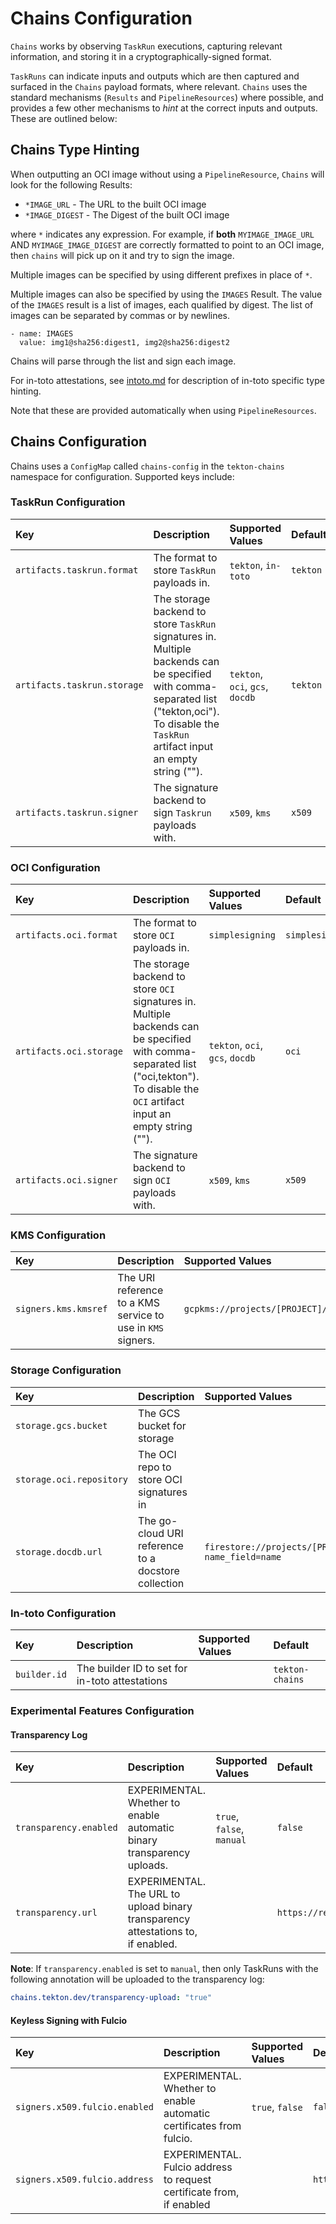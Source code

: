 <!--
---
linkTitle: "Chains Configuration"
weight: 20
---
-->

# Chains Configuration

`Chains` works by observing `TaskRun` executions, capturing relevant information, and storing it in a cryptographically-signed format.

`TaskRuns` can indicate inputs and outputs which are then captured and surfaced in the `Chains` payload formats, where relevant.
`Chains` uses the standard mechanisms (`Results` and `PipelineResources`) where possible, and provides a few other mechanisms to *hint* at the correct inputs and outputs. These are outlined below:

## Chains Type Hinting

When outputting an OCI image without using a `PipelineResource`, `Chains` will look for the following Results:

* `*IMAGE_URL` - The URL to the built OCI image
* `*IMAGE_DIGEST` - The Digest of the built OCI image

where `*` indicates any expression.
For example, if **both** `MYIMAGE_IMAGE_URL` AND `MYIMAGE_IMAGE_DIGEST` are correctly formatted to point to an OCI image, then `chains` will pick up on it and try to sign the image.

Multiple images can be specified by using different prefixes in place of `*`.

Multiple images can also be specified by using the `IMAGES` Result.
The value of the `IMAGES` result is a list of images, each qualified by digest.
The list of images can be separated by commas or by newlines.

```shell
- name: IMAGES
  value: img1@sha256:digest1, img2@sha256:digest2
```

Chains will parse through the list and sign each image.

For in-toto attestations, see [intoto.md](intoto.md) for description
of in-toto specific type hinting.

Note that these are provided automatically when using `PipelineResources`.

## Chains Configuration

Chains uses a `ConfigMap` called `chains-config` in the `tekton-chains` namespace for configuration.
Supported keys include:

### TaskRun Configuration

| Key | Description | Supported Values | Default |
| :--- | :--- | :--- | :--- |
| `artifacts.taskrun.format` | The format to store `TaskRun` payloads in. | `tekton`, `in-toto`| `tekton` |
| `artifacts.taskrun.storage` | The storage backend to store `TaskRun` signatures in. Multiple backends can be specified with comma-separated list ("tekton,oci"). To disable the `TaskRun` artifact input an empty string ("").  | `tekton`, `oci`, `gcs`, `docdb` | `tekton` |
| `artifacts.taskrun.signer` | The signature backend to sign `Taskrun` payloads with. | `x509`, `kms` | `x509` |

### OCI Configuration

| Key | Description | Supported Values | Default |
| :--- | :--- | :--- | :--- |
| `artifacts.oci.format` | The format to store `OCI` payloads in. | `simplesigning` | `simplesigning` |
| `artifacts.oci.storage` | The storage backend to store `OCI` signatures in. Multiple backends can be specified with comma-separated list ("oci,tekton"). To disable the `OCI` artifact input an empty string ("").| `tekton`, `oci`, `gcs`, `docdb` | `oci` |
| `artifacts.oci.signer` | The signature backend to sign `OCI` payloads with. | `x509`, `kms` | `x509` |

### KMS Configuration

| Key | Description | Supported Values | Default |
| :--- | :--- | :--- | :--- |
| `signers.kms.kmsref` | The URI reference to a KMS service to use in `KMS` signers. | `gcpkms://projects/[PROJECT]/locations/[LOCATION]>/keyRings/[KEYRING]/cryptoKeys/[KEY]`| |

### Storage Configuration

| Key | Description | Supported Values | Default |
| :--- | :--- | :--- | :--- |
| `storage.gcs.bucket` | The GCS bucket for storage | | |
| `storage.oci.repository` | The OCI repo to store OCI signatures in  | | |
| `storage.docdb.url` | The go-cloud URI reference to a docstore collection | `firestore://projects/[PROJECT]/databases/(default)/documents/[COLLECTION]?name_field=name`| |

### In-toto Configuration

| Key | Description | Supported Values | Default |
| :--- | :--- | :--- | :--- |
| `builder.id` | The builder ID to set for in-toto attestations | | `tekton-chains`|

### Experimental Features Configuration

#### Transparency Log

| Key | Description | Supported Values | Default |
| :--- | :--- | :--- | :--- |
| `transparency.enabled` | EXPERIMENTAL. Whether to enable automatic binary transparency uploads. | `true`, `false`, `manual` | `false` |
| `transparency.url` | EXPERIMENTAL. The URL to upload binary transparency attestations to, if enabled. | |`https://rekor.sigstore.dev`|

**Note**: If `transparency.enabled` is set to `manual`, then only TaskRuns with the following annotation will be uploaded to the transparency log:

```yaml
chains.tekton.dev/transparency-upload: "true"
```

#### Keyless Signing with Fulcio

| Key | Description | Supported Values | Default |
| :--- | :--- | :--- | :--- |
| `signers.x509.fulcio.enabled` | EXPERIMENTAL. Whether to enable automatic certificates from fulcio. | `true`, `false` | `false`|
| `signers.x509.fulcio.address` | EXPERIMENTAL. Fulcio address to request certificate from, if enabled | |`https://fulcio.sigstore.dev` |
